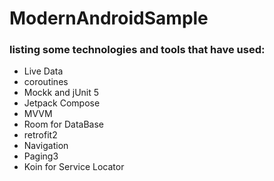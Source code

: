 # ModernAndroidSample

### listing some technologies and tools that have used:
* Live Data
* coroutines
* Mockk and jUnit 5
* Jetpack Compose
* MVVM
* Room for DataBase
* retrofit2
* Navigation
* Paging3
* Koin for Service Locator
